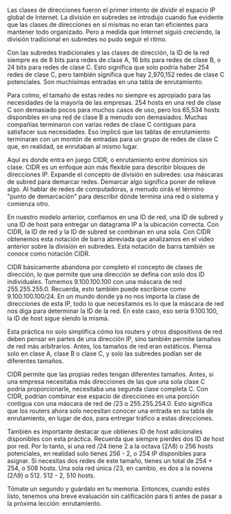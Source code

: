 Las clases de direcciones fueron el primer intento de dividir el espacio IP global de Internet. La división en subredes se introdujo cuando fue evidente que las clases de direcciones en sí mismas no eran tan eficientes para mantener todo organizado. Pero a medida que Internet siguió creciendo, la división tradicional en subredes no pudo seguir el ritmo.

Con las subredes tradicionales y las clases de dirección, la ID de la red siempre es de 8 bits para redes de clase A, 16 bits para redes de clase B, o 24 bits para redes de clase C. Esto significa que solo podría haber 254 redes de clase C, pero también significa que hay 2,970,152 redes de clase C potenciales. Son muchísimas entradas en una tabla de enrutamiento.

Para colmo, el tamaño de estas redes no siempre es apropiado para las necesidades de la mayoría de las empresas. 254 hosts en una red de clase C son demasiado pocos para muchos casos de uso, pero los 65,534 hosts disponibles en una red de clase B a menudo son demasiados. Muchas compañías terminaron con varias redes de clase C contiguas para satisfacer sus necesidades. Eso implicó que las tablas de enrutamiento terminaran con un montón de entradas para un grupo de redes de clase C que, en realidad, se enrutaban al mismo lugar.

Aquí es donde entra en juego CIDR, o enrutamiento entre dominios sin clase. CIDR es un enfoque aún más flexible para describir bloques de direcciones IP. Expande el concepto de división en subredes: usa máscaras de subred para demarcar redes. Demarcar algo significa poner de relieve algo. Al hablar de redes de computadoras, a menudo oirás el término "punto de demarcación" para describir dónde termina una red o sistema y comienza otro.

En nuestro modelo anterior, confiamos en una ID de red, una ID de subred y una ID de host para entregar un datagrama IP a la ubicación correcta. Con CIDR, la ID de red y la ID de subred se combinan en una sola. Con CIDR obtenemos esta notación de barra abreviada que analizamos en el video anterior sobre la división en subredes. Esta notación de barra también se conoce como notación CIDR.

CIDR básicamente abandona por completo el concepto de clases de dirección, lo que permite que una dirección se defina con solo dos ID individuales. Tomemos 9.100.100.100 con una máscara de red 255.255.255.0. Recuerda, esto también puede escribirse como 9.100.100.100/24. En un mundo donde ya no nos importa la clase de direcciones de esta IP, todo lo que necesitamos es lo que la máscara de red nos diga para determinar la ID de la red. En este caso, eso sería 9.100.100, la ID de host sigue siendo la misma.

Esta práctica no solo simplifica cómo los routers y otros dispositivos de red deben pensar en partes de una dirección IP, sino también permite tamaños de red más arbitrarios. Antes, los tamaños de red eran estáticos. Piensa solo en clase A, clase B o clase C, y solo las subredes podían ser de diferentes tamaños.

CIDR permite que las propias redes tengan diferentes tamaños. Antes, si una empresa necesitaba más direcciones de las que una sola clase C podría proporcionarle, necesitaba una segunda clase completa C. Con CIDR, podrían combinar ese espacio de direcciones en una porción contigua con una máscara de red de /23 o 255.255.254.0. Esto significa que los routers ahora solo necesitan conocer una entrada en su tabla de enrutamiento, en lugar de dos, para entregar tráfico a estas direcciones.

También es importante destacar que obtienes ID de host adicionales disponibles con esta práctica. Recuerda que siempre pierdes dos ID de host por red. Por lo tanto, si una red /24 tiene 2 a la octava (2Λ8) o 256 hosts potenciales, en realidad solo tienes 256 - 2, o 254 IP disponibles para asignar. Si necesitas dos redes de este tamaño, tienes un total de 254 + 254, o 508 hosts. Una sola red única /23, en cambio, es dos a la novena (2Λ9) o 512. 512 - 2, 510 hosts.

Tómate un segundo y guárdalo en tu memoria. Entonces, cuando estés listo, tenemos una breve evaluación sin calificación para ti antes de pasar a la próxima lección: enrutamiento.
